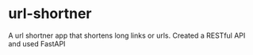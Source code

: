# url-shortner

A url shortner app that shortens long links or urls. Created a RESTful API and used FastAPI